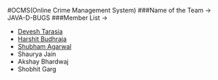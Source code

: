 #OCMS(Online Crime Management System)
###Name of the Team -> JAVA-D-BUGS
###Member List ->
* [Devesh Tarasia](https://github.com/DEVESHTARASIA "Devesh Tarasia")
* [Harshit Budhraja](https://github.com/harshitbudhraja "Harshit Budhraja")
* [Shubham Agarwal](https://github.com/shubhxotic "Shubham Agarwal")
* Shaurya Jain
* Akshay Bhardwaj
* Shobhit Garg
